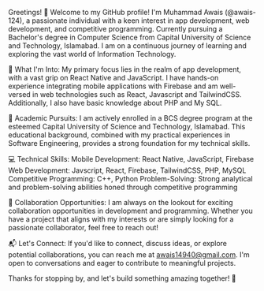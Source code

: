 Greetings!
👋 Welcome to my GitHub profile!
I'm Muhammad Awais (@awais-124), a passionate individual with a keen interest in app development, web development, and competitive programming. Currently pursuing a Bachelor's degree in Computer Science from Capital University of Science and Technology, Islamabad. I am on a continuous journey of learning and exploring the vast world of Information Technology.

🚀 What I'm Into:
My primary focus lies in the realm of app development, with a vast grip on React Native and JavaScript. I have hands-on experience integrating mobile applications with Firebase and am well-versed in web technologies such as React, Javascript and TailwindCSS. Additionally, I also have basic knowledge about PHP and My SQL.

🌱 Academic Pursuits:
I am actively enrolled in a BCS degree program at the esteemed Capital University of Science and Technology, Islamabad. This educational background, combined with my practical experiences in Software Engineering, provides a strong foundation for my technical skills.

💻 Technical Skills:
Mobile Development: React Native, JavaScript, Firebase
Web Development: Javscript, React, Firebase, TailwindCSS, PHP, MySQL
Competitive Programming: C++, Python
Problem-Solving: Strong analytical and problem-solving abilities honed through competitive programming

💼 Collaboration Opportunities:
I am always on the lookout for exciting collaboration opportunities in development and programming. Whether you have a project that aligns with my interests or are simply looking for a passionate collaborator, feel free to reach out!

📬 Let's Connect:
If you'd like to connect, discuss ideas, or explore potential collaborations, you can reach me at awais14940@gmail.com. I'm open to conversations and eager to contribute to meaningful projects.

Thanks for stopping by, and let's build something amazing together! 🌟
